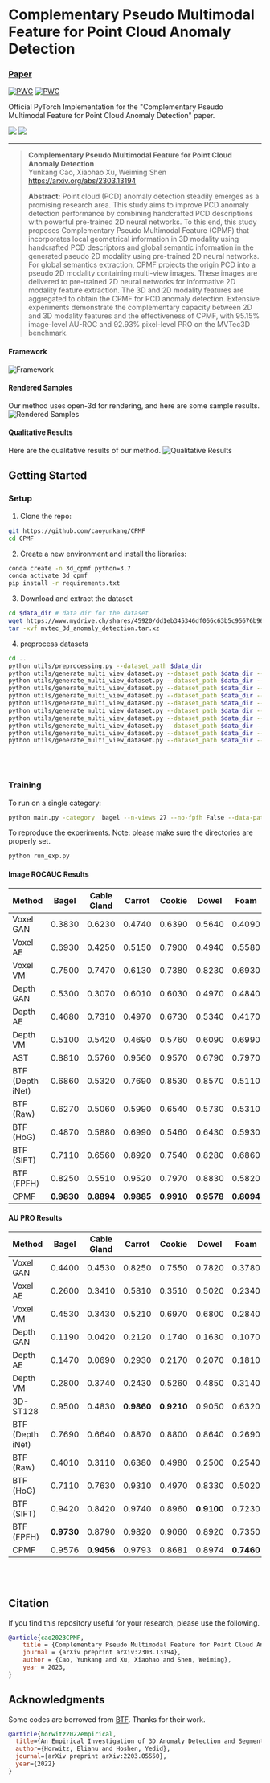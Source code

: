 
# Complementary Pseudo Multimodal Feature for Point Cloud Anomaly Detection
### [Paper](https://arxiv.org/abs/2303.13194) <br>
[![PWC](https://img.shields.io/endpoint.svg?url=https://paperswithcode.com/badge/complementary-pseudo-multimodal-feature-for/depth-anomaly-detection-and-segmentation-on)](https://paperswithcode.com/sota/depth-anomaly-detection-and-segmentation-on?p=complementary-pseudo-multimodal-feature-for)
[![PWC](https://img.shields.io/endpoint.svg?url=https://paperswithcode.com/badge/complementary-pseudo-multimodal-feature-for/3d-anomaly-detection-and-segmentation-on)](https://paperswithcode.com/sota/3d-anomaly-detection-and-segmentation-on?p=complementary-pseudo-multimodal-feature-for)

Official PyTorch Implementation for the "Complementary Pseudo Multimodal Feature for Point Cloud Anomaly Detection" paper.  

![](imgs/ours_sum.png)
![](imgs/heatmaps.png)

___

> **Complementary Pseudo Multimodal Feature for Point Cloud Anomaly Detection**<br>
> Yunkang Cao, Xiaohao Xu, Weiming Shen<br>
> https://arxiv.org/abs/2303.13194 <br>
>
>**Abstract:** Point cloud (PCD) anomaly detection steadily emerges as a promising research area. 
> This study aims to improve PCD anomaly detection performance by combining handcrafted PCD descriptions 
> with powerful pre-trained 2D neural networks. 
> To this end, this study proposes Complementary Pseudo Multimodal Feature (CPMF) that incorporates local 
> geometrical information in 3D modality using handcrafted PCD descriptors and global semantic information in 
> the generated pseudo 2D modality using pre-trained 2D neural networks. For global semantics extraction, 
> CPMF projects the origin PCD into a pseudo 2D modality containing multi-view images. 
> These images are delivered to pre-trained 2D neural networks for informative 2D modality feature extraction. 
> The 3D and 2D modality features are aggregated to obtain the CPMF for PCD anomaly detection. 
> Extensive experiments demonstrate the complementary capacity between 2D and 3D modality features and the 
> effectiveness of CPMF, with 95.15% image-level AU-ROC and 92.93% pixel-level PRO on the MVTec3D benchmark.
#### Framework
![Framework](assets/framework.png)

#### Rendered Samples
Our method uses open-3d for rendering, and here are some sample results.
![Rendered Samples](assets/samples.png)

#### Qualitative Results
Here are the qualitative results of our method.
![Qualitative Results](assets/qualitative_results.png)


## Getting Started

### Setup 
1.  Clone the repo:
```bash
git https://github.com/caoyunkang/CPMF
cd CPMF
```
2. Create a new environment and install the libraries:
```bash
conda create -n 3d_cpmf python=3.7
conda activate 3d_cpmf
pip install -r requirements.txt
```
3. Download and extract the dataset
```bash
cd $data_dir # data dir for the dataset
wget https://www.mydrive.ch/shares/45920/dd1eb345346df066c63b5c95676b961b/download/428824485-1643285832/mvtec_3d_anomaly_detection.tar.xz
tar -xvf mvtec_3d_anomaly_detection.tar.xz
```
4. preprocess datasets
```bash
cd ..
python utils/preprocessing.py --dataset_path $data_dir
python utils/generate_multi_view_dataset.py --dataset_path $data_dir --color-option UNIFORM --category bagel --save-dir $save_dir
python utils/generate_multi_view_dataset.py --dataset_path $data_dir --color-option UNIFORM --category cable_gland --save-dir $save_dir
python utils/generate_multi_view_dataset.py --dataset_path $data_dir --color-option UNIFORM --category carrot --save-dir $save_dir
python utils/generate_multi_view_dataset.py --dataset_path $data_dir --color-option UNIFORM --category cookie --save-dir $save_dir
python utils/generate_multi_view_dataset.py --dataset_path $data_dir --color-option UNIFORM --category dowel --save-dir $save_dir
python utils/generate_multi_view_dataset.py --dataset_path $data_dir --color-option UNIFORM --category foam --save-dir $save_dir
python utils/generate_multi_view_dataset.py --dataset_path $data_dir --color-option UNIFORM --category peach --save-dir $save_dir
python utils/generate_multi_view_dataset.py --dataset_path $data_dir --color-option UNIFORM --category potato --save-dir $save_dir
python utils/generate_multi_view_dataset.py --dataset_path $data_dir --color-option UNIFORM --category rope --save-dir $save_dir
python utils/generate_multi_view_dataset.py --dataset_path $data_dir --color-option UNIFORM --category tire --save-dir $save_dir
```
<br>
<br>


### Training
To run on a single category:
```bash
python main.py -category  bagel --n-views 27 --no-fpfh False --data-path $data_dir --exp-name $exp_namer --backbone resnet18
```
To reproduce the experiments. Note: please make sure the directories are properly set.
```bash
python run_exp.py
```

#### Image ROCAUC Results

| Method     | Bagel  | Cable Gland | Carrot | Cookie | Dowel | Foam  | Peach | Potato | Rope  | Tire  | Mean   |
|------------|--------|-------------|--------|--------|-------|-------|-------|--------|-------|-------|--------|
| Voxel GAN  | 0.3830 | 0.6230      | 0.4740 | 0.6390 | 0.5640| 0.4090| 0.6170| 0.4270 | 0.6630| 0.5770| 0.5376 |
| Voxel AE   | 0.6930 | 0.4250      | 0.5150 | 0.7900 | 0.4940| 0.5580| 0.5370| 0.4840 | 0.6390| 0.5830| 0.5718 |
| Voxel VM   | 0.7500 | 0.7470      | 0.6130 | 0.7380 | 0.8230| 0.6930| 0.6790| 0.6520 | 0.6090| 0.6900| 0.6994 |
| Depth GAN  | 0.5300 | 0.3070      | 0.6010 | 0.6030 | 0.4970| 0.4840| 0.5250| 0.4890 | 0.6090| 0.5360| 0.5233 |
| Depth AE   | 0.4680 | 0.7310      | 0.4970 | 0.6730 | 0.5340| 0.4170| 0.4850| 0.5490 | 0.5640| 0.5460| 0.5464 |
| Depth VM   | 0.5100 | 0.5420      | 0.4690 | 0.5760 | 0.6090| 0.6990| 0.4500| 0.4190 | 0.6680| 0.5200| 0.5462 |
| AST        | 0.8810 | 0.5760      | 0.9560 | 0.9570 | 0.6790| 0.7970| **0.9900**| 0.9150 | 0.9560| 0.6110| 0.8318 |
| BTF (Depth iNet) | 0.6860 | 0.5320  | 0.7690 | 0.8530 | 0.8570| 0.5110| 0.5730| 0.6200 | 0.7580| 0.5900| 0.6749 |
| BTF (Raw)   | 0.6270 | 0.5060     | 0.5990 | 0.6540 | 0.5730| 0.5310| 0.5310| 0.6110 | 0.4120| 0.6780| 0.5722 |
| BTF (HoG)   | 0.4870 | 0.5880     | 0.6990 | 0.5460 | 0.6430| 0.5930| 0.6160| 0.5840 | 0.5060| 0.4290| 0.5582 |
| BTF (SIFT)  | 0.7110 | 0.6560     | 0.8920 | 0.7540 | 0.8280| 0.6860| 0.6220| 0.7540 | 0.7670| 0.5980| 0.7268 |
| BTF (FPFH)  | 0.8250 | 0.5510     | 0.9520 | 0.7970 | 0.8830| 0.5820| 0.7580| 0.8890 | 0.9290| 0.6530| 0.7819 |
| CPMF       | **0.9830** | **0.8894**      | **0.9885** | **0.9910** | **0.9578**| **0.8094**| 0.9884| **0.9590** | **0.9792**| **0.9692**| **0.9515** |

#### AU PRO Results
| Method     | Bagel  | Cable Gland | Carrot | Cookie | Dowel | Foam  | Peach | Potato | Rope  | Tire  | Mean   |
|------------|--------|-------------|--------|--------|-------|-------|-------|--------|-------|-------|--------|
| Voxel GAN  | 0.4400 | 0.4530      | 0.8250 | 0.7550 | 0.7820| 0.3780| 0.3920| 0.6390 | 0.7750| 0.3890| 0.5828 |
| Voxel AE   | 0.2600 | 0.3410      | 0.5810 | 0.3510 | 0.5020| 0.2340| 0.3510| 0.6580 | 0.0150| 0.1850| 0.3478 |
| Voxel VM   | 0.4530 | 0.3430      | 0.5210 | 0.6970 | 0.6800| 0.2840| 0.3490| 0.6340 | 0.6160| 0.3460| 0.4923 |
| Depth GAN  | 0.1190 | 0.0420      | 0.2120 | 0.1740 | 0.1630| 0.1070| 0.0730| 0.0420 | 0.4640| 0.0750| 0.1423 |
| Depth AE   | 0.1470 | 0.0690      | 0.2930 | 0.2170 | 0.2070| 0.1810| 0.1640| 0.0660 | 0.5450| 0.1420| 0.2031 |
| Depth VM   | 0.2800 | 0.3740      | 0.2430 | 0.5260 | 0.4850| 0.3140| 0.1990| 0.3880 | 0.5430| 0.3850| 0.3737 |
| 3D-ST128   | 0.9500 | 0.4830  | **0.9860** | **0.9210** | 0.9050| 0.6320| 0.9450| **0.9880** | **0.9760**| 0.5420| 0.8328 |
| BTF (Depth iNet) | 0.7690 | 0.6640  | 0.8870 | 0.8800 | 0.8640| 0.2690| 0.8760| 0.8650 | 0.8520| 0.6240| 0.7550 |
| BTF (Raw)   | 0.4010 | 0.3110     | 0.6380 | 0.4980 | 0.2500| 0.2540| 0.5270| 0.5300 | 0.8080| 0.2010| 0.4418 |
| BTF (HoG)   | 0.7110 | 0.7630     | 0.9310 | 0.4970 | 0.8330| 0.5020| 0.9480| 0.9160 | 0.8580| 0.8580| 0.7742 |
| BTF (SIFT)  | 0.9420 | 0.8420     | 0.9740 | 0.8960 | **0.9100**| 0.7230| 0.9440| 0.9810 | 0.9530| 0.9290| 0.9094 |
| BTF (FPFH)  | **0.9730** | 0.8790     | 0.9820 | 0.9060 | 0.8920| 0.7350| 0.9770| 0.9820 | 0.9560| 0.9610| 0.9243 |
| CPMF       | 0.9576 | **0.9456**| 0.9793 | 0.8681 | 0.8974| **0.7460**| **0.9795**| 0.9807 | 0.9610| **0.9773**| **0.9293** |



<br>
<br>



## Citation
If you find this repository useful for your research, please use the following.

```bibtex
@article{cao2023CPMF,
	title = {Complementary Pseudo Multimodal Feature for Point Cloud Anomaly Detection},
	journal = {arXiv preprint arXiv:2303.13194},
	author = {Cao, Yunkang and Xu, Xiaohao and Shen, Weiming},
	year = 2023,
}
```


## Acknowledgments
Some codes are borrowed from [BTF](https://github.com/eliahuhorwitz/3D-ADS). Thanks for their work.
```bibtex
@article{horwitz2022empirical,
  title={An Empirical Investigation of 3D Anomaly Detection and Segmentation},
  author={Horwitz, Eliahu and Hoshen, Yedid},
  journal={arXiv preprint arXiv:2203.05550},
  year={2022}
}
```